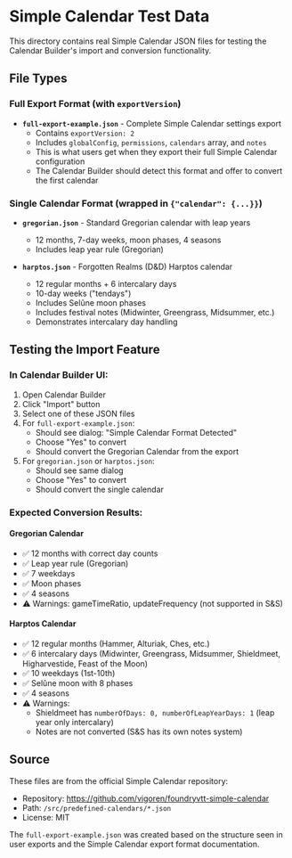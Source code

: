 # Simple Calendar Test Data

This directory contains real Simple Calendar JSON files for testing the Calendar Builder's import and conversion functionality.

## File Types

### Full Export Format (with `exportVersion`)

- **`full-export-example.json`** - Complete Simple Calendar settings export
  - Contains `exportVersion: 2`
  - Includes `globalConfig`, `permissions`, `calendars` array, and `notes`
  - This is what users get when they export their full Simple Calendar configuration
  - The Calendar Builder should detect this format and offer to convert the first calendar

### Single Calendar Format (wrapped in `{"calendar": {...}}`)

- **`gregorian.json`** - Standard Gregorian calendar with leap years
  - 12 months, 7-day weeks, moon phases, 4 seasons
  - Includes leap year rule (Gregorian)

- **`harptos.json`** - Forgotten Realms (D&D) Harptos calendar
  - 12 regular months + 6 intercalary days
  - 10-day weeks ("tendays")
  - Includes Selûne moon phases
  - Includes festival notes (Midwinter, Greengrass, Midsummer, etc.)
  - Demonstrates intercalary day handling

## Testing the Import Feature

### In Calendar Builder UI:

1. Open Calendar Builder
2. Click "Import" button
3. Select one of these JSON files
4. For `full-export-example.json`:
   - Should see dialog: "Simple Calendar Format Detected"
   - Choose "Yes" to convert
   - Should convert the Gregorian Calendar from the export
5. For `gregorian.json` or `harptos.json`:
   - Should see same dialog
   - Choose "Yes" to convert
   - Should convert the single calendar

### Expected Conversion Results:

#### Gregorian Calendar

- ✅ 12 months with correct day counts
- ✅ Leap year rule (Gregorian)
- ✅ 7 weekdays
- ✅ Moon phases
- ✅ 4 seasons
- ⚠️ Warnings: gameTimeRatio, updateFrequency (not supported in S&S)

#### Harptos Calendar

- ✅ 12 regular months (Hammer, Alturiak, Ches, etc.)
- ✅ 6 intercalary days (Midwinter, Greengrass, Midsummer, Shieldmeet, Higharvestide, Feast of the Moon)
- ✅ 10 weekdays (1st-10th)
- ✅ Selûne moon with 8 phases
- ✅ 4 seasons
- ⚠️ Warnings:
  - Shieldmeet has `numberOfDays: 0, numberOfLeapYearDays: 1` (leap year only intercalary)
  - Notes are not converted (S&S has its own notes system)

## Source

These files are from the official Simple Calendar repository:

- Repository: https://github.com/vigoren/foundryvtt-simple-calendar
- Path: `/src/predefined-calendars/*.json`
- License: MIT

The `full-export-example.json` was created based on the structure seen in user exports and the Simple Calendar export format documentation.

